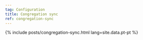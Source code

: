 ```yaml
---
tag: Configuration
title: Congregation sync
ref: congregation-sync
---
```


{% include posts/congregation-sync.html lang=site.data.pt-pt %}
